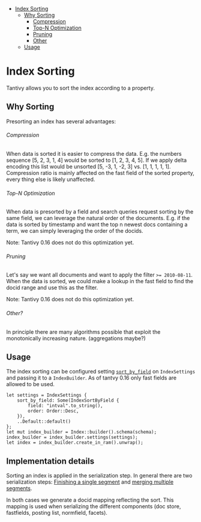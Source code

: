 
- [Index Sorting](#index-sorting)
    + [Why Sorting](#why-sorting)
        * [Compression](#compression)
        * [Top-N Optimization](#top-n-optimization)
        * [Pruning](#pruning)
        * [Other](#other)
    + [Usage](#usage)

# Index Sorting

Tantivy allows you to sort the index according to a property.

## Why Sorting

Presorting an index has several advantages:

###### Compression

When data is sorted it is easier to compress the data. E.g. the numbers sequence [5, 2, 3, 1, 4] would be sorted to [1, 2, 3, 4, 5]. 
If we apply delta encoding this list would be unsorted [5, -3, 1, -2, 3] vs. [1, 1, 1, 1, 1].
Compression ratio is mainly affected on the fast field of the sorted property, every thing else is likely unaffected. 
###### Top-N Optimization

When data is presorted by a field and search queries request sorting by the same field, we can leverage the natural order of the documents. 
E.g. if the data is sorted by timestamp and want the top n newest docs containing a term, we can simply leveraging the order of the docids.

Note: Tantivy 0.16 does not do this optimization yet.

###### Pruning

Let's say we want all documents and want to apply the filter `>= 2010-08-11`. When the data is sorted, we could make a lookup in the fast field to find the docid range and use this as the filter.

Note: Tantivy 0.16 does not do this optimization yet.

###### Other?

In principle there are many algorithms possible that exploit the monotonically increasing nature. (aggregations maybe?)

## Usage
The index sorting can be configured setting [`sort_by_field`](https://github.com/tantivy-search/tantivy/blob/000d76b11a139a84b16b9b95060a1c93e8b9851c/src/core/index_meta.rs#L238) on `IndexSettings` and passing it to a `IndexBuilder`. As of tantvy 0.16 only fast fields are allowed to be used.

```
let settings = IndexSettings {
    sort_by_field: Some(IndexSortByField {
        field: "intval".to_string(),
        order: Order::Desc,
    }),
    ..Default::default()
};
let mut index_builder = Index::builder().schema(schema);
index_builder = index_builder.settings(settings);
let index = index_builder.create_in_ram().unwrap();
```

## Implementation details

Sorting an index is applied in the serialization step. In general there are two serialization steps: [Finishing a single segment](https://github.com/tantivy-search/tantivy/blob/000d76b11a139a84b16b9b95060a1c93e8b9851c/src/indexer/segment_writer.rs#L338) and [merging multiple segments](https://github.com/tantivy-search/tantivy/blob/000d76b11a139a84b16b9b95060a1c93e8b9851c/src/indexer/merger.rs#L1073).

In both cases we generate a docid mapping reflecting the sort. This mapping is used when serializing the different components (doc store, fastfields, posting list, normfield, facets).

